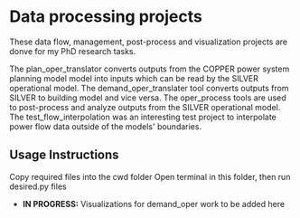 # Data processing projects
These data flow, management, post-process and visualization projects are donve for my PhD research tasks.

The plan_oper_translator converts outputs from the COPPER power system planning model model into inputs which can be read by the SILVER operational model.
The demand_oper_translater tool converts outputs from SILVER to building model and vice versa.
The oper_process tools are used to post-process and analyze outputs from the SILVER operational model. 
The test_flow_interpolation was an interesting test project to interpolate power flow data outside of the models' boundaries. 

## Usage Instructions
Copy required files into the cwd folder
Open terminal in this folder, then run desired.py files



- **IN PROGRESS:** Visualizations for demand_oper work to be added here
